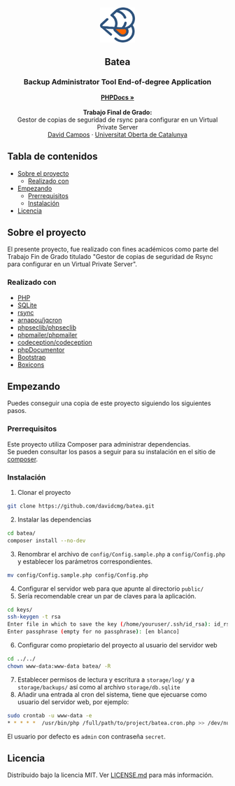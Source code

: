 <!-- PROJECT LOGO -->
<br />
<p align="center">
  <a href="https://github.com/davidcmg/batea">
    <img src="public/img/logo.png" alt="Logo" width="80" height="80">
  </a>

  <h2 align="center">Batea<br/></h2>
  <h3 align="center"><strong>B</strong>ackup <strong>A</strong>dministrator <strong>T</strong>ool <strong>E</strong>nd-of-degree <strong>A</strong>pplication</h3>

  <p align="center">
    <a href="https://davidcmg.github.io/batea"><strong>PHPDocs »</strong></a>
    <br />
    <br />
  <strong>Trabajo Final de Grado:</strong>
    <br />
    Gestor de copias de seguridad de rsync para configurar en un Virtual Private Server
    <br />
    <a href="https://davidcmg.com">David Campos</a>
    ·
    <a href="https://uoc.edu">Universitat Oberta de Catalunya</a>
  </p>
</p>


<!-- TABLE OF CONTENTS -->
## Tabla de contenidos
* [Sobre el proyecto](#sobre-el-proyecto)
  * [Realizado con](#realizado-con)
* [Empezando](#empezando)
  * [Prerrequisitos](#prerrequisitos)
  * [Instalación](#instalación)
* [Licencia](#licencia)


<!-- ABOUT THE PROJECT -->
## Sobre el proyecto

El presente proyecto, fue realizado con fines académicos como parte del Trabajo Fin de Grado titulado "Gestor de copias de seguridad de Rsync para configurar en un Virtual Private Server".

### Realizado con

* [PHP](https://www.php.net/)
* [SQLite](https://www.sqlite.org/index.html)
* [rsync](https://rsync.samba.org/)
* [arnapou/jqcron](https://gitlab.com/arnapou/jqcron)
* [phpseclib/phpseclib](https://github.com/phpseclib/phpseclib)
* [phpmailer/phpmailer](https://github.com/PHPMailer/PHPMailer)
* [codeception/codeception](https://github.com/Codeception/Codeception)
* [phpDocumentor](https://github.com/phpDocumentor/phpDocumentor)
* [Bootstrap](https://getbootstrap.com/)
* [Boxicons](https://boxicons.com/)

<!-- GETTING STARTED -->
## Empezando

Puedes conseguir una copia de este proyecto siguiendo los siguientes pasos.

### Prerrequisitos

Este proyecto utiliza Composer para administrar dependencias.  
Se pueden consultar los pasos a seguir para su instalación en el sitio de [composer](https://getcomposer.org/doc/00-intro.md).  

### Instalación
 
1. Clonar el proyecto
```sh
git clone https://github.com/davidcmg/batea.git
```
2. Instalar las dependencias
```sh
cd batea/
composer install --no-dev
```
3. Renombrar el archivo de ``config/Config.sample.php`` a ``config/Config.php`` y establecer los parámetros correspondientes.
```sh
mv config/Config.sample.php config/Config.php
```
4. Configurar el servidor web para que apunte al directorio ``public/``
5. Sería recomendable crear un par de claves para la aplicación.
```sh
cd keys/
ssh-keygen -t rsa
Enter file in which to save the key (/home/youruser/.ssh/id_rsa): id_rsa
Enter passphrase (empty for no passphrase): [en blanco]
```
6. Configurar como propietario del proyecto al usuario del servidor web
```sh
cd ../../
chown www-data:www-data batea/ -R
```
7. Establecer permisos de lectura y escritura a ``storage/log/`` y a ``storage/backups/`` así como al archivo ``storage/db.sqlite``
8. Añadir una entrada al cron del sistema, tiene que ejecuarse como usuario del servidor web, por ejemplo:
```sh
sudo crontab -u www-data -e
* * * * *  /usr/bin/php /full/path/to/project/batea.cron.php >> /dev/null 2>&1
```
El usuario por defecto es ``admin`` con contraseña ``secret``.

## Licencia
Distribuido bajo la licencia MIT. Ver [LICENSE.md](LICENSE.md) para más información.